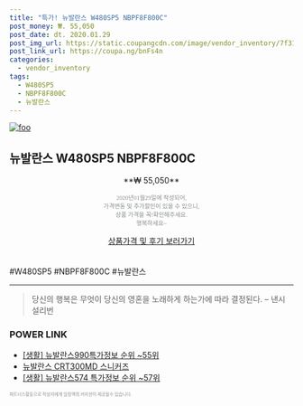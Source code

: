 ```yaml
--- 
title: "특가! 뉴발란스 W480SP5 NBPF8F800C" 
post_money: ₩. 55,050 
post_date: dt. 2020.01.29 
post_img_url: https://static.coupangcdn.com/image/vendor_inventory/7f31/17043e4797e2651dbba970ba49809daea8ba8ae0738d4d6a522da7d322ec.jpg 
post_link_url: https://coupa.ng/bnFs4n 
categories: 
  - vendor_inventory 
tags: 
  - W480SP5 
  - NBPF8F800C 
  - 뉴발란스 
--- 
```

[![foo](https://static.coupangcdn.com/image/vendor_inventory/7f31/17043e4797e2651dbba970ba49809daea8ba8ae0738d4d6a522da7d322ec.jpg)](https://coupa.ng/bnFs4n) 

## 뉴발란스 W480SP5 NBPF8F800C 
<p style="text-align: center;">**₩ 55,050**</p> 
<p style="text-align: center;"><span style="color: #898c8f; font-family: Georgia,Times,serif; font-size: 0.75em;">2020년01월29일에 작성되어, <br>가격변동 및 추가할인이 있을 수 있으니,<br> 상품 가격을 꼭!확인해주세요.<br>행복하세요~</span> 
</p>	 
<div markdown="0" style="text-align: center;"><a href="https://coupa.ng/bnFs4n" class="btn btn--success">상품가격 및 후기 보러가기</a></div> 
<br><br> 
  #W480SP5 #NBPF8F800C #뉴발란스 
<hr> 

> 당신의 행복은 무엇이 당신의 영혼을 노래하게 하는가에 따라 결정된다. – 낸시 설리번 


### POWER LINK

* <a href="https://blog.naver.com/sakai111/221775888058" target="_blank"> [생활] 뉴발란스990특가정보 순위 ~55위</a>
* <a href="https://blog.naver.com/fasyy4321/221784304836" target="_blank">뉴발란스 CRT300MD 스니커즈</a>
* <a href="https://blog.naver.com/sakai111/221779716416" target="_blank"> [생활] 뉴발란스574 특가정보 순위 ~57위</a>

<span style="color: #898c8f; font-family: Georgia,Times,serif; font-size: 0.55em;">파트너스활동으로 작성자에게 일정액의 커미션이 제공될수 있습니다.</span> 
